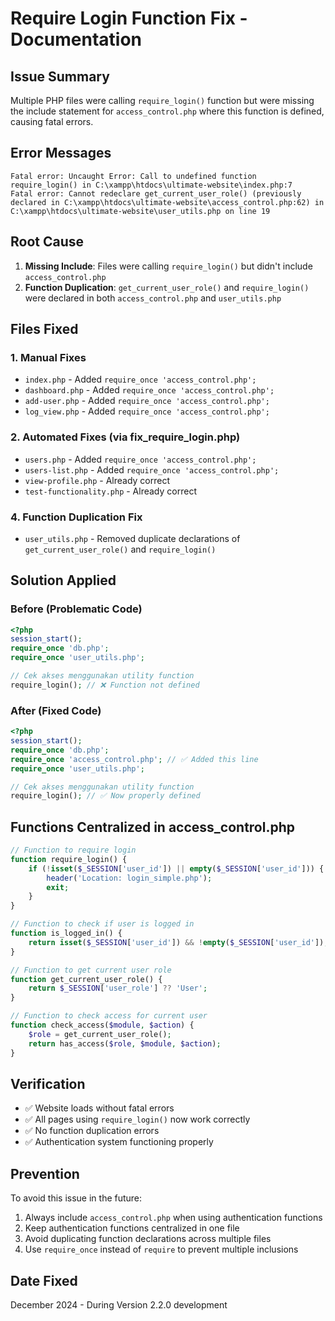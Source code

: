 # Require Login Function Fix - Documentation

## Issue Summary
Multiple PHP files were calling `require_login()` function but were missing the include statement for `access_control.php` where this function is defined, causing fatal errors.

## Error Messages
```
Fatal error: Uncaught Error: Call to undefined function require_login() in C:\xampp\htdocs\ultimate-website\index.php:7
Fatal error: Cannot redeclare get_current_user_role() (previously declared in C:\xampp\htdocs\ultimate-website\access_control.php:62) in C:\xampp\htdocs\ultimate-website\user_utils.php on line 19
```

## Root Cause
1. **Missing Include**: Files were calling `require_login()` but didn't include `access_control.php`
2. **Function Duplication**: `get_current_user_role()` and `require_login()` were declared in both `access_control.php` and `user_utils.php`

## Files Fixed

### 1. Manual Fixes
- `index.php` - Added `require_once 'access_control.php';`
- `dashboard.php` - Added `require_once 'access_control.php';`
- `add-user.php` - Added `require_once 'access_control.php';`
- `log_view.php` - Added `require_once 'access_control.php';`

### 2. Automated Fixes (via fix_require_login.php)
- `users.php` - Added `require_once 'access_control.php';`
- `users-list.php` - Added `require_once 'access_control.php';`
- `view-profile.php` - Already correct
- `test-functionality.php` - Already correct

### 4. Function Duplication Fix
- `user_utils.php` - Removed duplicate declarations of `get_current_user_role()` and `require_login()`

## Solution Applied

### Before (Problematic Code)
```php
<?php
session_start();
require_once 'db.php';
require_once 'user_utils.php';

// Cek akses menggunakan utility function
require_login(); // ❌ Function not defined
```

### After (Fixed Code)
```php
<?php
session_start();
require_once 'db.php';
require_once 'access_control.php'; // ✅ Added this line
require_once 'user_utils.php';

// Cek akses menggunakan utility function
require_login(); // ✅ Now properly defined
```

## Functions Centralized in access_control.php
```php
// Function to require login
function require_login() {
    if (!isset($_SESSION['user_id']) || empty($_SESSION['user_id'])) {
        header('Location: login_simple.php');
        exit;
    }
}

// Function to check if user is logged in
function is_logged_in() {
    return isset($_SESSION['user_id']) && !empty($_SESSION['user_id']);
}

// Function to get current user role
function get_current_user_role() {
    return $_SESSION['user_role'] ?? 'User';
}

// Function to check access for current user
function check_access($module, $action) {
    $role = get_current_user_role();
    return has_access($role, $module, $action);
}
```

## Verification
- ✅ Website loads without fatal errors
- ✅ All pages using `require_login()` now work correctly
- ✅ No function duplication errors
- ✅ Authentication system functioning properly

## Prevention
To avoid this issue in the future:
1. Always include `access_control.php` when using authentication functions
2. Keep authentication functions centralized in one file
3. Avoid duplicating function declarations across multiple files
4. Use `require_once` instead of `require` to prevent multiple inclusions

## Date Fixed
December 2024 - During Version 2.2.0 development
